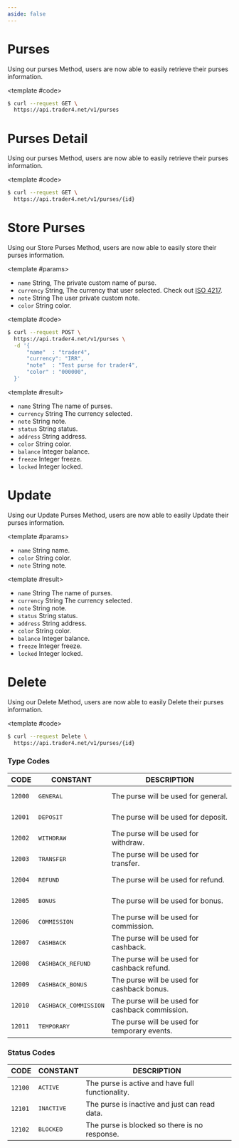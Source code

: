 ```yaml
---
aside: false
---
```


<!--@include: /partials/libraries.md-->

<CodeBox lang="Restful" method="GET" endpoint="/v1/purses">

# Purses

Using our purses Method, users are now able to easily retrieve their purses information.

<!--@include: /partials/authorization.md-->

<template #code>

```bash
$ curl --request GET \
  https://api.trader4.net/v1/purses
```

</template>

</CodeBox>

<Response jfile="v1/purses/get" >
<template #result>

- `name` <span>String</span> The name of purses.
- `currency` <span>String</span> The currency selected.
- `note` <span>String</span> note.
- `status` <span>String</span> status.
- `address` <span>String</span> address.
- `color` <span>String</span> color.
- `balance` <span>Integer</span> balance.
- `freeze` <span>Integer</span> freeze.
- `locked` <span>Integer</span> locked.

</template>
</Response>


<CodeBox lang="Restful" method="GET" endpoint="/v1/purses/{id}">

# Purses Detail

Using our purses Method, users are now able to easily retrieve their purses information.

<!--@include: /partials/authorization.md-->

<template #code>

```bash
$ curl --request GET \
  https://api.trader4.net/v1/purses/{id}
```

</template>

</CodeBox>

<Response jfile="v1/purses/get" >
<template #result>

- `name` <span>String</span> The name of purses.
- `currency` <span>String</span> The currency selected.
- `note` <span>String</span> note.
- `status` <span>String</span> status.
- `address` <span>String</span> address.
- `color` <span>String</span> color.
- `balance` <span>Integer</span> balance.
- `freeze` <span>Integer</span> freeze.
- `locked` <span>Integer</span> locked.

</template>
</Response>



<CodeBox lang="Restful" method="POST" endpoint="/v1/purses">


# Store Purses

Using our Store Purses Method, users are now able to easily store their purses information.


<template #params>

- `name` <span>String</span>, The private custom name of purse.
- `currency` <span>String</span>, The currency that user selected. Check out [ISO 4217](https://www.iso.org/iso-4217-currency-codes.html).
- `note` <span>String</span> The user private custom note.
- `color` <span>String</span> color.

</template>

<template #code>

```bash
$ curl --request POST \
  https://api.trader4.net/v1/purses \
  -d '{
      "name"  : "trader4",
      "currency": "IRR",
      "note"  : "Test purse for trader4",
      "color" : "000000",
  }'
```

</template>

</CodeBox>

<Response jfile="v1/purses/get" >

<template #result>

- `name` <span>String</span> The name of purses.
- `currency` <span>String</span> The currency selected.
- `note` <span>String</span> note.
- `status` <span>String</span> status.
- `address` <span>String</span> address.
- `color` <span>String</span> color.
- `balance` <span>Integer</span> balance.
- `freeze` <span>Integer</span> freeze.
- `locked` <span>Integer</span> locked.

</template>

</Response>




<CodeBox lang="Restful" method="PUT" endpoint="/v1/purses/{id}">

# Update

Using our Update Purses Method, users are now able to easily Update their purses information.

<template #params>

- `name` <span>String</span> name.
- `color` <span>String</span> color.
- `note` <span>String</span> note.

</template>
<template #code>

```bash
$ curl --request PUT \
  https://api.trader4.net/v1/purses/{id}
  -d '{
    "name"  : "trader4",
    "color" : "000000",
    "note"  : "test"    
  }'
  
```

</template>

</CodeBox>

<Response jfile="v1/purses/update" >

<template #result>

- `name` <span>String</span> The name of purses.
- `currency` <span>String</span> The currency selected.
- `note` <span>String</span> note.
- `status` <span>String</span> status.
- `address` <span>String</span> address.
- `color` <span>String</span> color.
- `balance` <span>Integer</span> balance.
- `freeze` <span>Integer</span> freeze.
- `locked` <span>Integer</span> locked.



</template>

</Response>



<CodeBox lang="Restful" method="Delete" endpoint="/v1/purses/{id}">

# Delete

Using our Delete Method, users are now able to easily Delete their purses information.

<!--@include: /partials/authorization.md-->

<template #code>

```bash
$ curl --request Delete \
  https://api.trader4.net/v1/purses/{id}
```

</template>

</CodeBox>

<Response jfile="v1/purses/delete" >
<template #result>


</template>
</Response>

### Type Codes
| CODE               | CONSTANT                       | DESCRIPTION                                     |
|--------------------|--------------------------------|-------------------------------------------------|
| <code>12000</code> | <pre>GENERAL</pre>             | The purse will be used for general.             |
| <code>12001</code> | <pre>DEPOSIT</pre>             | The purse will be used for deposit.             |
| <code>12002</code> | <pre>WITHDRAW</pre>            | The purse will be used for withdraw.            |
| <code>12003</code> | <pre>TRANSFER</pre>            | The purse will be used for transfer.            |
| <code>12004</code> | <pre>REFUND</pre>              | The purse will be used for refund.              |
| <code>12005</code> | <pre>BONUS</pre>               | The purse will be used for bonus.               |
| <code>12006</code> | <pre>COMMISSION</pre>          | The purse will be used for commission.          |
| <code>12007</code> | <pre>CASHBACK</pre>            | The purse will be used for cashback.            |
| <code>12008</code> | <pre>CASHBACK_REFUND</pre>     | The purse will be used for cashback refund.     |
| <code>12009</code> | <pre>CASHBACK_BONUS</pre>      | The purse will be used for cashback bonus.      |
| <code>12010</code> | <pre>CASHBACK_COMMISSION</pre> | The purse will be used for cashback commission. |
| <code>12011</code> | <pre>TEMPORARY</pre>           | The purse will be used for temporary events.    |


### Status Codes
| CODE               | CONSTANT            | DESCRIPTION                                      |
|--------------------|---------------------|--------------------------------------------------|
| <code>12100</code> | <pre>ACTIVE</pre>   | The purse is active and have full functionality. |
| <code>12101</code> | <pre>INACTIVE</pre> | The purse is inactive and just can read data.    |
| <code>12102</code> | <pre>BLOCKED</pre>  | The purse is blocked so there is no response.    |



